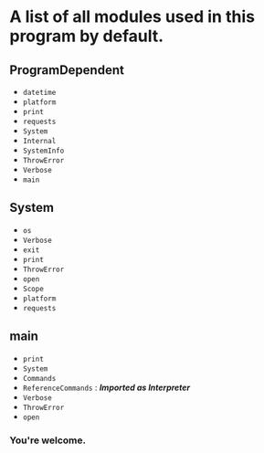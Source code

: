 # A list of all modules used in this program by default.
## ProgramDependent
- `datetime`
- `platform`
- `print`
- `requests`
- `System`
- `Internal`
- `SystemInfo`
- `ThrowError`
- `Verbose`
- `main`
## System
- `os`
- `Verbose`
- `exit`
- `print`
- `ThrowError`
- `open`
- `Scope`
- `platform`
- `requests`
## main
- `print`
- `System`
- `Commands`
- `ReferenceCommands` : ***Imported as Interpreter***
- `Verbose`
- `ThrowError`
- `open`

### You're welcome.